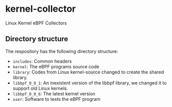 # kernel-collector
Linux Kernel eBPF Collectors

## Directory structure

The respository has the following directory structure:

-   `includes`: Common headers
-   `kernel`: The eBPF programs source code
-   `library`: Codes from Linux kernel-source changed to create the shared library.
-   `libbpf_0_0_1`: An inexistent version of the libbpf library, we changed it to support old Linux kernels.
-   `libbpf_0_0_6`: The latest kernel version
-   `user`: Software to tests the eBPF program
